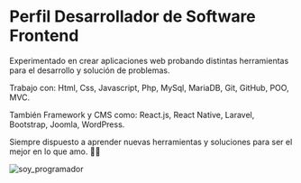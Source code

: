 # Perfil Desarrollador de Software Frontend

Experimentado en crear aplicaciones web probando distintas herramientas para el desarrollo y solución de problemas. 

Trabajo con: Html, Css, Javascript, Php, MySql, MariaDB, Git, GitHub, POO, MVC. 

También Framework y CMS como: React.js, React Native, Laravel, Bootstrap, Joomla, WordPress.

Siempre dispuesto a aprender nuevas herramientas y soluciones para ser el mejor en lo que amo. 👨‍💻

![soy_programador](https://media3.giphy.com/media/qgQUggAC3Pfv687qPC/giphy.gif)
